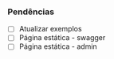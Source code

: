 ### Pendências

- [ ] Atualizar exemplos
- [ ] Página estática - swagger
- [ ] Página estática - admin